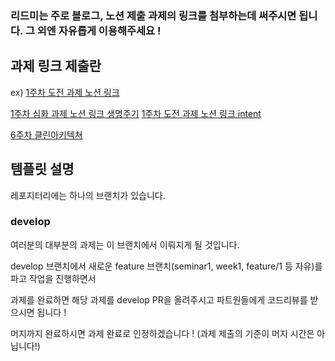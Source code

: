 ### 리드미는 주로 블로그, 노션 제출 과제의 링크를 첨부하는데 써주시면 됩니다. 그 외엔 자유롭게 이용해주세요 !

## 과제 링크 제출란

ex) [1주차 도전 과제 노션 링크](https://council.busan.go.kr/council/freeboard/52658)

[1주차 심화 과제 노션 링크 생명주기](https://bitter-latency-758.notion.site/EditText-f990fe703d6342dc81c15f6c6511e26a?pvs=4)
[1주차 도전 과제 노션 링크 intent](https://bitter-latency-758.notion.site/iNTEN_T-saKleE-4540d5bd3f3a4c61b2a2fb4086ee5921?pvs=4)

[6주차 클린아키텍쳐](https://bitter-latency-758.notion.site/Clean-Architecture-96a6f7f4aad14bba92cc896be074a564?pvs=4)
## 템플릿 설명
레포지터리에는 하나의 브랜치가 있습니다.

### develop
여러분의 대부분의 과제는 이 브랜치에서 이뤄지게 될 것입니다.

develop 브랜치에서 새로운 feature 브랜치(seminar1, week1, feature/1 등 자유)를 파고 작업을 진행하면서

과제를 완료하면 해당 과제를 develop PR을 올려주시고 파트원들에게 코드리뷰를 받으시면 됩니다 !

머지까지 완료하시면 과제 완료로 인정하겠습니다 ! (과제 제출의 기준이 머지 시간은 아닙니다!)
